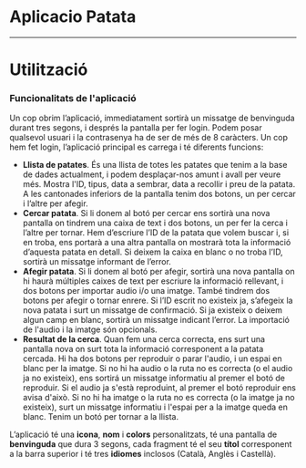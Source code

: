 # Aplicacio Patata
------------
# Utilització
### Funcionalitats de l'aplicació
Un cop obrim l’aplicació, immediatament sortirà un missatge de benvinguda durant tres segons, i després la pantalla per fer login. Podem posar qualsevol usuari i la contrasenya ha de ser de més de 8 caràcters. Un cop hem fet login, l’aplicació principal es carrega i té diferents funcions: 

- **Llista de patates**. És una llista de totes les patates que tenim a la base de dades actualment, i podem desplaçar-nos amunt i avall per veure més. Mostra l'ID, tipus, data a sembrar, data a recollir i preu de la patata. A les cantonades inferiors de la pantalla tenim dos botons, un per cercar i l’altre per afegir.
- **Cercar patata**. Si li donem al botó per cercar ens sortirà una nova pantalla on tindrem una caixa de text i dos botons, un per fer la cerca i l’altre per tornar. Hem d’escriure l’ID de la patata que volem buscar i, si en troba, ens portarà a una altra pantalla on mostrarà tota la informació d’aquesta patata en detall. Si deixem la caixa en blanc o no troba l’ID, sortirà un missatge informant de l’error. 
- **Afegir patata**. Si li donem al botó per afegir, sortirà una nova pantalla on hi haurà múltiples caixes de text per escriure la informació rellevant, i dos botons per importar audio i/o una imatge. També tindrem dos botons per afegir o tornar enrere. Si l’ID escrit no existeix ja, s’afegeix la nova patata i surt un missatge de confirmació. Si ja existeix o deixem algun camp en blanc, sortirà un missatge indicant l’error. La importació de l'audio i la imatge són opcionals.
- **Resultat de la cerca**. Quan fem una cerca correcta, ens surt una pantalla nova on surt tota la informació corresponent a la patata cercada. Hi ha dos botons per reproduir o parar l'audio, i un espai en blanc per la imatge. Si no hi ha audio o la ruta no es correcta (o el audio ja no existeix), ens sortirá un missatge informatiu al premer el botó de reproduir. Si el audio ja s'està reproduint, al premer el botó reproduir ens avisa d'això. Si no hi ha imatge o la ruta no es correcta (o la imatge ja no existeix), surt un missatge informatiu i l'espai per a la imatge queda en blanc. Tenim un botó per tornar a la llista.

L’aplicació té una **icona**, **nom** i **colors** personalitzats, té una pantalla de **benvinguda** que dura 3 segons, cada fragment té el seu **títol** corresponent a la barra superior i té tres **idiomes** inclosos (Català, Anglès i Castellà).
